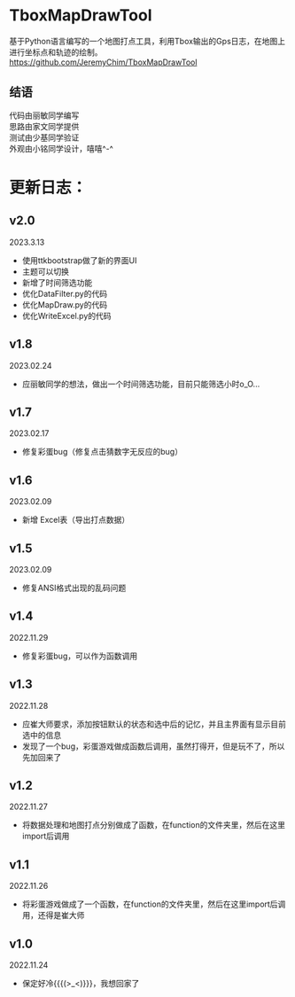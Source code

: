 # TboxMapDrawTool
基于Python语言编写的一个地图打点工具，利用Tbox输出的Gps日志，在地图上进行坐标点和轨迹的绘制。
https://github.com/JeremyChim/TboxMapDrawTool

## 结语
代码由丽敏同学编写  
思路由家文同学提供  
测试由少基同学验证  
外观由小铭同学设计，嘻嘻^-^  

# 更新日志：

## v2.0
2023.3.13
 - 使用ttkbootstrap做了新的界面UI
 - 主题可以切换
 - 新增了时间筛选功能
 - 优化DataFilter.py的代码
 - 优化MapDraw.py的代码
 - 优化WriteExcel.py的代码

## v1.8
2023.02.24
 - 应丽敏同学的想法，做出一个时间筛选功能，目前只能筛选小时o_O...

## v1.7
2023.02.17
 - 修复彩蛋bug（修复点击猜数字无反应的bug）

## v1.6
2023.02.09
 - 新增 Excel表（导出打点数据）

## v1.5
2023.02.09
 - 修复ANSI格式出现的乱码问题

## v1.4
2022.11.29
 - 修复彩蛋bug，可以作为函数调用

## v1.3
2022.11.28
 - 应崔大师要求，添加按钮默认的状态和选中后的记忆，并且主界面有显示目前选中的信息
 - 发现了一个bug，彩蛋游戏做成函数后调用，虽然打得开，但是玩不了，所以先加回来了

## v1.2
2022.11.27
 - 将数据处理和地图打点分别做成了函数，在function的文件夹里，然后在这里import后调用

## v1.1
2022.11.26
 - 将彩蛋游戏做成了一个函数，在function的文件夹里，然后在这里import后调用，还得是崔大师

## v1.0
2022.11.24
 - 保定好冷{{{(>_<)}}}，我想回家了
